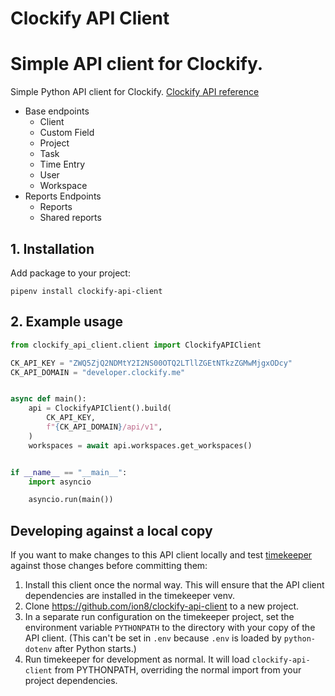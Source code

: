 # Clockify API Client

# Simple API client for Clockify.

Simple Python API client for
Clockify. [Clockify API reference](https://clockify.me/developers-api)

- Base endpoints
    - Client
    - Custom Field
    - Project
    - Task
    - Time Entry
    - User
    - Workspace
- Reports Endpoints
    - Reports
    - Shared reports

## 1. Installation

Add package to your project:

```
pipenv install clockify-api-client
```

## 2. Example usage

```python
from clockify_api_client.client import ClockifyAPIClient

CK_API_KEY = "ZWQ5ZjQ2NDMtY2I2NS00OTQ2LTllZGEtNTkzZGMwMjgxODcy"
CK_API_DOMAIN = "developer.clockify.me"


async def main():
    api = ClockifyAPIClient().build(
        CK_API_KEY,
        f"{CK_API_DOMAIN}/api/v1",
    )
    workspaces = await api.workspaces.get_workspaces()


if __name__ == "__main__":
    import asyncio

    asyncio.run(main())
```

## Developing against a local copy

If you want to make changes to this API client locally and test
[timekeeper](https://github.com/ion8/timekeeper) against those changes before committing
them:

1. Install this client once the normal way. This will ensure that the API client
   dependencies are installed in the timekeeper venv.
2. Clone https://github.com/ion8/clockify-api-client to a new project.
2. In a separate run configuration on the timekeeper project, set the environment
   variable `PYTHONPATH` to the directory with your copy of the API
   client. (This can't be set in `.env` because `.env` is loaded by `python-dotenv`
   after Python starts.)
3. Run timekeeper for development as normal. It will load `clockify-api-client` from
   PYTHONPATH, overriding the normal import from your project dependencies.
